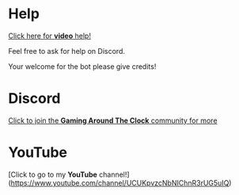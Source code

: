 # Help
[Click here for **video** help!](https://youtu.be/RuofxbgjmLw)

Feel free to ask for help on Discord.

Your welcome for the bot please give credits!

# Discord

[Click to join the
**Gaming Around The Clock** community for more](https://discord.gg/Cdcy3fFtMB)

# YouTube

[Click to go to my **YouTube** channel!]
(https://www.youtube.com/channel/UCUKpvzcNbNIChnR3rUG5uIQ)

